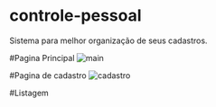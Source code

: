 # controle-pessoal
Sistema para melhor organização de seus cadastros.

#Pagina Principal
![main](https://user-images.githubusercontent.com/84469923/166476201-e23abd2a-90f8-4065-ae2a-604c259ba140.png)

#Pagina de cadastro
![cadastro](https://user-images.githubusercontent.com/84469923/166476234-0e3cdb9c-0c80-40c3-a6eb-05dc3b259bfa.png)

#Listagem

